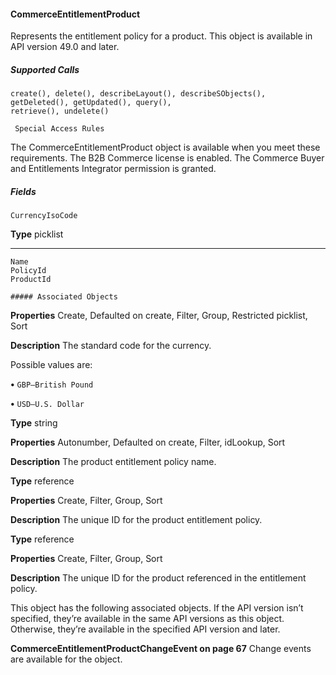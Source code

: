 #### CommerceEntitlementProduct

Represents the entitlement policy for a product. This object is available in API version 49.0 and later.

##### Supported Calls
```
create(), delete(), describeLayout(), describeSObjects(), getDeleted(), getUpdated(), query(),
retrieve(), undelete()

 Special Access Rules

```
The CommerceEntitlementProduct object is available when you meet these requirements. The B2B Commerce license is enabled. The
Commerce Buyer and Entitlements Integrator permission is granted.

##### Fields

```
CurrencyIsoCode

```

**Type**
picklist


-----

```
Name
PolicyId
ProductId

##### Associated Objects

```

**Properties**
Create, Defaulted on create, Filter, Group, Restricted picklist, Sort

**Description**
The standard code for the currency.

Possible values are:

**•** `GBP—British Pound`

**•** `USD—U.S. Dollar`

**Type**
string

**Properties**
Autonumber, Defaulted on create, Filter, idLookup, Sort

**Description**
The product entitlement policy name.

**Type**
reference

**Properties**
Create, Filter, Group, Sort

**Description**
The unique ID for the product entitlement policy.

**Type**
reference

**Properties**
Create, Filter, Group, Sort

**Description**
The unique ID for the product referenced in the entitlement policy.


This object has the following associated objects. If the API version isn’t specified, they’re available in the same API versions as this object.
Otherwise, they’re available in the specified API version and later.

**CommerceEntitlementProductChangeEvent on page 67**
Change events are available for the object.

